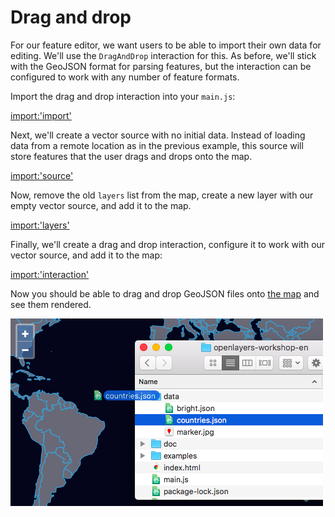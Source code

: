 # Drag and drop

For our feature editor, we want users to be able to import their own data for editing.  We'll use the `DragAndDrop` interaction for this.  As before, we'll stick with the GeoJSON format for parsing features, but the interaction can be configured to work with any number of feature formats.

Import the drag and drop interaction into your `main.js`:

[import:'import'](../../../src/en/examples/vector/drag-n-drop.js)

Next, we'll create a vector source with no initial data.  Instead of loading data from a remote location as in the previous example, this source will store features that the user drags and drops onto the map.

[import:'source'](../../../src/en/examples/vector/drag-n-drop.js)

Now, remove the old `layers` list from the map, create a new layer with our empty vector source, and add it to the map.

[import:'layers'](../../../src/en/examples/vector/drag-n-drop.js)

Finally, we'll create a drag and drop interaction, configure it to work with our vector source, and add it to the map:

[import:'interaction'](../../../src/en/examples/vector/drag-n-drop.js)

Now you should be able to drag and drop GeoJSON files onto [the map]({{book.workshopUrl}}/) and see them rendered.

![Drag and drop](drag-n-drop.png)
